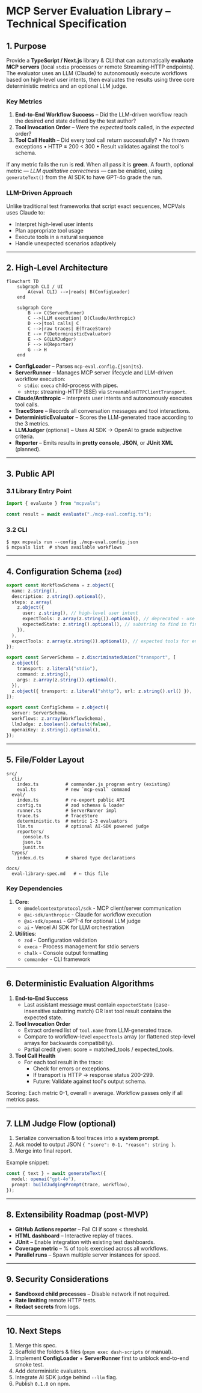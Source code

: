 # MCP Server Evaluation Library – Technical Specification

## 1. Purpose

Provide a **TypeScript / Next.js** library & CLI that can automatically **evaluate MCP servers** (local `stdio` processes or remote Streaming‐HTTP endpoints). The evaluator uses an LLM (Claude) to autonomously execute workflows based on high-level user intents, then evaluates the results using three core deterministic metrics and an optional LLM judge.

### Key Metrics

1. **End-to-End Workflow Success** – Did the LLM-driven workflow reach the desired end state defined by the test author?
2. **Tool Invocation Order** – Were the _expected_ tools called, in the _expected_ order?
3. **Tool Call Health** – Did every tool call return successfully? • No thrown exceptions • HTTP ≥ 200 < 300 • Result validates against the tool's schema.

If any metric fails the run is **red**. When all pass it is **green**. A fourth, optional metric — _LLM qualitative correctness_ — can be enabled, using `generateText()` from the AI SDK to have GPT-4o grade the run.

### LLM-Driven Approach

Unlike traditional test frameworks that script exact sequences, MCPVals uses Claude to:

- Interpret high-level user intents
- Plan appropriate tool usage
- Execute tools in a natural sequence
- Handle unexpected scenarios adaptively

---

## 2. High-Level Architecture

```mermaid
flowchart TD
    subgraph CLI / UI
        A(eval CLI) -->|reads| B(ConfigLoader)
    end

    subgraph Core
        B --> C(ServerRunner)
        C -->|LLM execution| D(Claude/Anthropic)
        D -->|tool calls| C
        C -->|raw traces| E(TraceStore)
        E --> F(DeterministicEvaluator)
        E --> G(LLMJudger)
        F --> H(Reporter)
        G --> H
    end
```

- **ConfigLoader** – Parses `mcp-eval.config.{json|ts}`.
- **ServerRunner** – Manages MCP server lifecycle and LLM-driven workflow execution:
  - `stdio`: `execa` child-process with pipes.
  - `shttp`: streaming-HTTP (SSE) via `StreamableHTTPClientTransport`.
- **Claude/Anthropic** – Interprets user intents and autonomously executes tool calls.
- **TraceStore** – Records all conversation messages and tool interactions.
- **DeterministicEvaluator** – Scores the LLM-generated trace according to the 3 metrics.
- **LLMJudger** (optional) – Uses AI SDK → OpenAI to grade subjective criteria.
- **Reporter** – Emits results in **pretty console**, **JSON**, or **JUnit XML** (planned).

---

## 3. Public API

### 3.1 Library Entry Point

```ts
import { evaluate } from "mcpvals";

const result = await evaluate("./mcp-eval.config.ts");
```

### 3.2 CLI

```
$ npx mcpvals run --config ./mcp-eval.config.json
$ mcpvals list  # shows available workflows
```

---

## 4. Configuration Schema (`zod`)

```ts
export const WorkflowSchema = z.object({
  name: z.string(),
  description: z.string().optional(),
  steps: z.array(
    z.object({
      user: z.string(), // high-level user intent
      expectTools: z.array(z.string()).optional(), // deprecated - use workflow-level
      expectedState: z.string().optional(), // substring to find in final output
    }),
  ),
  expectTools: z.array(z.string()).optional(), // expected tools for entire workflow
});

export const ServerSchema = z.discriminatedUnion("transport", [
  z.object({
    transport: z.literal("stdio"),
    command: z.string(),
    args: z.array(z.string()).optional(),
  }),
  z.object({ transport: z.literal("shttp"), url: z.string().url() }),
]);

export const ConfigSchema = z.object({
  server: ServerSchema,
  workflows: z.array(WorkflowSchema),
  llmJudge: z.boolean().default(false),
  openaiKey: z.string().optional(),
});
```

---

## 5. File/Folder Layout

```
src/
  cli/
    index.ts          # commander.js program entry (existing)
    eval.ts           # new `mcp-eval` command
  eval/
    index.ts          # re-export public API
    config.ts         # zod schemas & loader
    runner.ts         # ServerRunner impl
    trace.ts          # TraceStore
    deterministic.ts  # metric 1-3 evaluators
    llm.ts            # optional AI-SDK powered judge
    reporters/
      console.ts
      json.ts
      junit.ts
  types/
    index.d.ts        # shared type declarations

docs/
  eval-library-spec.md   # ← this file
```

### Key Dependencies

1. **Core**:
   - `@modelcontextprotocol/sdk` - MCP client/server communication
   - `@ai-sdk/anthropic` - Claude for workflow execution
   - `@ai-sdk/openai` - GPT-4 for optional LLM judge
   - `ai` - Vercel AI SDK for LLM orchestration
2. **Utilities**:
   - `zod` - Configuration validation
   - `execa` - Process management for stdio servers
   - `chalk` - Console output formatting
   - `commander` - CLI framework

---

## 6. Deterministic Evaluation Algorithms

1. **End-to-End Success**
   - Last assistant message must contain `expectedState` (case-insensitive substring match) OR last tool result contains the expected state.
2. **Tool Invocation Order**
   - Extract ordered list of `tool.name` from LLM-generated trace.
   - Compare to workflow-level `expectTools` array (or flattened step-level arrays for backwards compatibility).
   - Partial credit given: score = matched_tools / expected_tools.
3. **Tool Call Health**
   - For each tool result in the trace:
     - Check for errors or exceptions.
     - If transport is HTTP → response status 200-299.
     - Future: Validate against tool's output schema.

Scoring: Each metric 0-1, overall = average. Workflow passes only if all metrics pass.

---

## 7. LLM Judge Flow (optional)

1. Serialize conversation & tool traces into a **system prompt**.
2. Ask model to output JSON `{ "score": 0-1, "reason": string }`.
3. Merge into final report.

Example snippet:

```ts
const { text } = await generateText({
  model: openai("gpt-4o"),
  prompt: buildJudgingPrompt(trace, workflow),
});
```

---

## 8. Extensibility Roadmap (post-MVP)

- **GitHub Actions reporter** – Fail CI if score < threshold.
- **HTML dashboard** – Interactive replay of traces.
- **JUnit** – Enable integration with existing test dashboards.
- **Coverage metric** – % of tools exercised across all workflows.
- **Parallel runs** – Spawn multiple server instances for speed.

---

## 9. Security Considerations

- **Sandboxed child processes** – Disable network if not required.
- **Rate limiting** remote HTTP tests.
- **Redact secrets** from logs.

---

## 10. Next Steps

1. Merge this spec.
2. Scaffold the folders & files (`pnpm exec dash-scripts` or manual).
3. Implement **ConfigLoader** + **ServerRunner** first to unblock end-to-end smoke test.
4. Add deterministic evaluators.
5. Integrate AI SDK judge behind `--llm` flag.
6. Publish `0.1.0` on npm.

